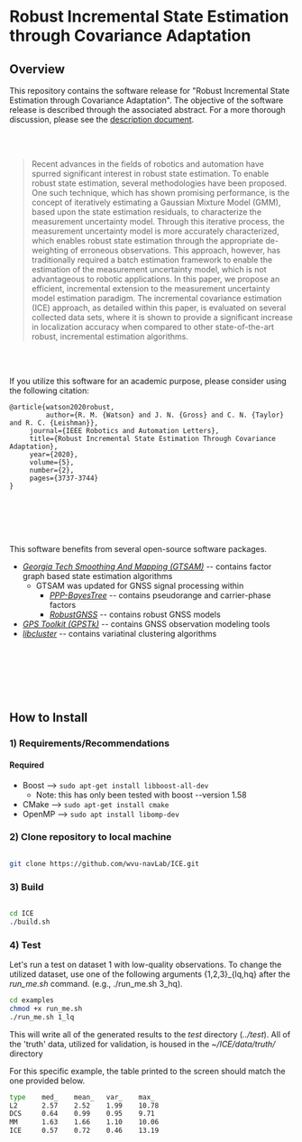 # Robust Incremental State Estimation through Covariance Adaptation

## Overview

This repository contains the software release for "Robust Incremental State Estimation through Covariance Adaptation". The objective of the software release is described through the associated abstract. For a more thorough discussion, please see the [description document](https://github.com/wvu-navLab/ICE/blob/master/description.pdf).

<br/>
<br/>


> Recent advances in the fields of robotics and automation have spurred significant interest in robust state estimation. To enable robust state estimation, several methodologies have been proposed. One such technique, which has shown promising performance, is the concept of iteratively estimating a Gaussian Mixture Model (GMM), based upon the state estimation residuals, to characterize the measurement uncertainty model. Through this iterative process, the measurement uncertainty model is more accurately characterized, which enables robust state estimation through the appropriate de-weighting of erroneous observations. This approach, however, has traditionally required a batch estimation framework to enable the estimation of the measurement uncertainty model, which is not advantageous to robotic applications. In this paper, we propose an efficient, incremental  extension to the measurement uncertainty model estimation paradigm. The incremental covariance estimation (ICE) approach, as detailed within this paper, is evaluated on several collected data sets, where it is shown to provide a significant increase in localization accuracy when compared to other state-of-the-art robust, incremental estimation algorithms. 


<br/>
<br/>

If you utilize this software for an academic purpose, please consider using the following citation:
```
@article{watson2020robust, 
         author={R. M. {Watson} and J. N. {Gross} and C. N. {Taylor} and R. C. {Leishman}},
	 journal={IEEE Robotics and Automation Letters},
	 title={Robust Incremental State Estimation Through Covariance Adaptation},
	 year={2020},
	 volume={5},
	 number={2},
	 pages={3737-3744}
}
```

<br/>
<br/>


<br/>
<br/>

This software benefits from several open-source software packages.
* [*Georgia Tech Smoothing And Mapping (GTSAM)*](https://bitbucket.org/gtborg/gtsam/src/develop/) -- contains factor graph based state estimation algorithms
	* GTSAM was updated for GNSS signal processing within
	    *  [*PPP-BayesTree*](https://github.com/wvu-navLab/PPP-BayesTree) -- contains pseudorange and carrier-phase factors
	    *  [*RobustGNSS*](https://github.com/wvu-navLab/RobustGNSS) -- contains robust GNSS models
* [*GPS Toolkit (GPSTk)*](http://www.gpstk.org/bin/view/Documentation/WebHome) -- contains GNSS observation modeling tools
* [*libcluster*](https://github.com/dsteinberg/libcluster) -- contains variatinal clustering algorithms


<br/>
<br/>
<br/>

<!--
If you utilze this software for an academic purpose, please consider using the following citation:
-->
<!--
```
@article{ watson2019robust,
        title={Robust Incremental State Estimation through Covariance Adaptation},
        author={Watson, Ryan M and Gross, Jason N and Taylor, Clark N and Leishman, Robert C},
        journal={arXiv preprint},
        year={2019}
       }
```
-->

<br/>
<br/>

## How to Install


### 1) Requirements/Recommendations

#### Required
* Boost -->  ```` sudo apt-get install libboost-all-dev ````
	* Note: this has only been tested with boost --version 1.58 
* CMake -->  ```` sudo apt-get install cmake ````
* OpenMP --> ```` sudo apt install libomp-dev ````


### 2) Clone repository to local machine  
````bash

git clone https://github.com/wvu-navLab/ICE.git

````

### 3) Build

````bash

cd ICE
./build.sh

````

### 4) Test

Let's run a test on dataset 1 with low-quality observations. To change the utilized dataset, use one of the following arguments {1,2,3}_{lq,hq} after the *run_me.sh* command. (e.g., ./run_me.sh 3_hq).


````bash
cd examples
chmod +x run_me.sh
./run_me.sh 1_lq
````

This will write all of the generated results to the *test* directory (*../test*). All of the 'truth' data, utilized for validation, is housed in the *~/ICE/data/truth/* directory

For this specific example, the table printed to the screen should match the one provided below.

````bash
type    med_    mean_   var_    max_
L2      2.57    2.52    1.99    10.78
DCS     0.64    0.99    0.95    9.71
MM      1.63    1.66    1.10    10.06
ICE     0.57    0.72    0.46    13.19
````

